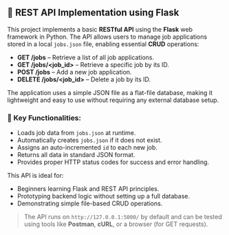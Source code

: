 ## 📖 **REST API Implementation using Flask**

This project implements a basic **RESTful API** using the **Flask** web framework in Python. The API allows users to manage job applications stored in a local `jobs.json` file, enabling essential **CRUD** operations:

- **GET /jobs** – Retrieve a list of all job applications.
- **GET /jobs/<job_id>** – Retrieve a specific job by its ID.
- **POST /jobs** – Add a new job application.
- **DELETE /jobs/<job_id>** – Delete a job by its ID.

The application uses a simple JSON file as a flat-file database, making it lightweight and easy to use without requiring any external database setup.

### 🔧 Key Functionalities:

- Loads job data from `jobs.json` at runtime.
- Automatically creates `jobs.json` if it does not exist.
- Assigns an auto-incremented `id` to each new job.
- Returns all data in standard JSON format.
- Provides proper HTTP status codes for success and error handling.

This API is ideal for:

- Beginners learning Flask and REST API principles.
- Prototyping backend logic without setting up a full database.
- Demonstrating simple file-based CRUD operations.

> The API runs on `http://127.0.0.1:5000/` by default and can be tested using tools like **Postman**, **cURL**, or a browser (for GET requests).

